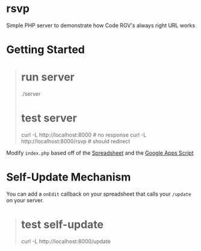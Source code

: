 # rsvp
Simple PHP server to demonstrate how Code RGV's always right URL works

# Getting Started

> # run server
> ./server
> 
> # test server
> curl -L http://localhost:8000             # no response
> curl -L http://localhost:8000/rsvp        # should redirect

Modify `index.php` based off of the [Spreadsheet]() and the [Google Apps Script]()


# Self-Update Mechanism
You can add a `onEdit` callback on your spreadsheet that calls your `/update` on your server.

> # test self-update
> curl -L http://localhost:8000/update